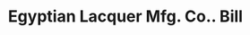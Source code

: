 ---
doi: 10.7916/D85Q674S
date_other: '1913'
date_other_textual: '1913'
form: printed ephemera
genre:
- Invoices
name:
- Egyptian Lacquer Mfg. Co.
object_in_context_url: https://biggert.cul.columbia.edu/items/view/ave_biggert_00985
subject_hierarchical_geographic:
- New York, New York, United States
subject_name:
- Egyptian Lacquer Mfg. Co.
title: Egyptian Lacquer Mfg. Co.. Bill
sort_title: Egyptian Lacquer Mfg. Co.. Bill
call_number: ave_biggert_00985
coordinates:
- 40.71277777777778,-74.00583333333333
pid: ave_biggert_00985
identifiers: ave_biggert_00985
thumbnail: https://derivativo-2.library.columbia.edu/iiif/2/ldpd:344371/full/!256,256/0/native.jpg
permalink: /biggert/ave_biggert_00985/
layout: iiif-image-page
---